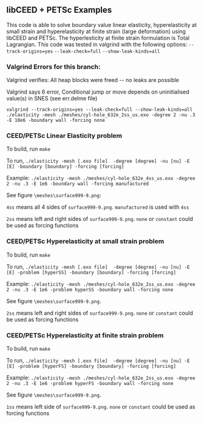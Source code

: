 ## libCEED + PETSc Examples
This code is able to solve boundary value linear elasticity, hyperelasticity at small strain and
hyperelasticity at finite strain (large deformation) using libCEED and PETSc. The hyperlesticity
at finite strain formulation is Total Lagrangian. This code was tested in valgrind with the
following options: `--track-origins=yes` `--leak-check=full` `--show-leak-kinds=all`

### Valgrind Errors for this branch:
Valgrind verifies: All heap blocks were freed -- no leaks are possible

Valgrind says 6 error, Conditional jump or move depends on uninitialised value(s) in SNES (see err.delme file)

`valgrind --track-origins=yes --leak-check=full --show-leak-kinds=all ./elasticity -mesh ./meshes/cyl-hole_632e_2ss_us.exo -degree 2 -nu .3 -E 10e6 -boundary wall -forcing none`


### CEED/PETSc Linear Elasticity problem

To build, run `make`

To run, `./elasticity -mesh [.exo file]  -degree [degree] -nu [nu] -E [E] -boundary [boundary] -forcing [forcing]`

Example: `./elasticity -mesh ./meshes/cyl-hole_632e_4ss_us.exo -degree 2 -nu .3 -E 1e6 -boundary wall -forcing manufactured`

See figure `\meshes\surface999-9.png`:

`4ss` means all 4 sides of `surface999-9.png`. `manufactured` is used with `4ss`

`2ss` means left and right sides of `surface999-9.png`. `none` or `constant` could be used as forcing functions


### CEED/PETSc Hyperelasticity at small strain problem

To build, run `make`

To run, `./elasticity -mesh [.exo file]  -degree [degree] -nu [nu] -E [E] -problem [hyperSS] -boundary [boundary] -forcing [forcing]`

Example: `./elasticity -mesh ./meshes/cyl-hole_632e_2ss_us.exo -degree 2 -nu .3 -E 1e6 -problem hyperSS
-boundary wall -forcing none`

See figure `\meshes\surface999-9.png`.

`2ss` means left and right sides of `surface999-9.png`. `none` or `constant` could be used as forcing functions  

### CEED/PETSc Hyperelasticity at finite strain problem

To build, run `make`

To run, `./elasticity -mesh [.exo file]  -degree [degree] -nu [nu] -E [E] -problem [hyperFS] -boundary [boundary] -forcing [forcing]`

Example: `./elasticity -mesh ./meshes/cyl-hole_632e_2ss_us.exo -degree 2 -nu .3 -E 1e6 -problem hyperFS
-boundary wall -forcing none`

See figure `\meshes\surface999-9.png`.

`1ss` means left side of `surface999-9.png`. `none` or `constant` could be used as forcing functions  
